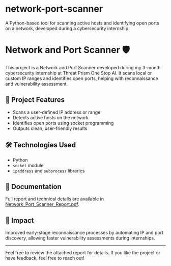 # network-port-scanner
A Python-based tool for scanning active hosts and identifying open ports on a network, developed during a cybersecurity internship.
# Network and Port Scanner 🛡️

This project is a Network and Port Scanner developed during my 3-month cybersecurity internship at Threat Prism One Stop AI. It scans local or custom IP ranges and identifies open ports, helping with reconnaissance and vulnerability assessment.

## 📌 Project Features
- Scans a user-defined IP address or range
- Detects active hosts on the network
- Identifies open ports using socket programming
- Outputs clean, user-friendly results

## 🛠️ Technologies Used
- Python
- `socket` module
- `ipaddress` and `subprocess` libraries

## 📄 Documentation
Full report and technical details are available in [Network_Port_Scanner_Report.pdf](./Network_Port_Scanner_Report.pdf).

## 🚀 Impact
Improved early-stage reconnaissance processes by automating IP and port discovery, allowing faster vulnerability assessments during internships.

---

Feel free to review the attached report for details. If you like the project or have feedback, feel free to reach out!
